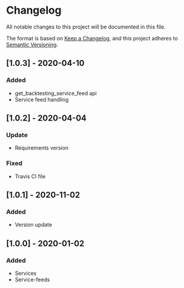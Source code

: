 # Changelog
All notable changes to this project will be documented in this file.

The format is based on [Keep a Changelog](https://keepachangelog.com/en/1.0.0/),
and this project adheres to [Semantic Versioning](https://semver.org/spec/v2.0.0.html).

## [1.0.3] - 2020-04-10
### Added
- get_backtesting_service_feed api
- Service feed handling

## [1.0.2] - 2020-04-04
### Update
- Requirements version

### Fixed
- Travis CI file

## [1.0.1] - 2020-11-02
### Added
- Version update

## [1.0.0] - 2020-01-02
### Added
- Services
- Service-feeds
